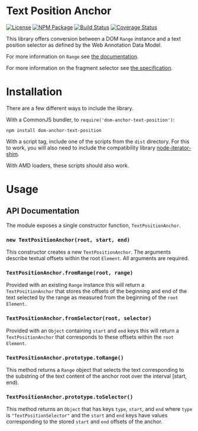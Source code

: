 Text Position Anchor
====================

[![License](https://img.shields.io/badge/license-MIT-blue.svg)](http://opensource.org/licenses/MIT)
[![NPM Package](https://img.shields.io/npm/v/dom-anchor-text-position.svg)](https://www.npmjs.com/package/dom-anchor-text-position)
[![Build Status](https://travis-ci.org/hypothesis/dom-anchor-text-position.svg?branch=master)](https://travis-ci.org/hypothesis/dom-anchor-text-position)
[![Coverage Status](https://coveralls.io/repos/hypothesis/dom-anchor-text-position/badge.svg?branch=master)](https://coveralls.io/r/hypothesis/dom-anchor-text-position?branch=master)

This library offers conversion between a DOM `Range` instance and a text
position selector as defined by the Web Annotation Data Model.

For more information on `Range` see
[the documentation](https://developer.mozilla.org/en-US/docs/Web/API/Range).

For more information on the fragment selector see
[the specification](http://www.w3.org/TR/annotation-model/#text-position-selector).

Installation
============

There are a few different ways to include the library.

With a CommonJS bundler, to `require('dom-anchor-text-position')`:

    npm install dom-anchor-text-position

With a script tag, include one of the scripts from the `dist` directory.
For this to work, you will also need to include the compatibility library
[node-iterator-shim](https://github.com/tilgovi/node-iterator-shim).

With AMD loaders, these scripts should also work.

Usage
=====

## API Documentation

The module exposes a single constructor function, `TextPositionAnchor`.

### `new TextPositionAnchor(root, start, end)`

This constructor creates a new `TextPositionAnchor`. The arguments describe
textual offsets within the root `Element`. All arguments are required.

### `TextPositionAnchor.fromRange(root, range)`

Provided with an existing `Range` instance this will return a
`TextPositionAnchor` that stores the offsets of the beginning and end of the
text selected by the range as measured from the beginning of the `root`
`Element`.

### `TextPositionAnchor.fromSelector(root, selector)`

Provided with an `Object` containing `start` and `end` keys this will return
a `TextPositionAnchor` that corresponds to these offsets within the `root`
`Element`.

### `TextPositionAnchor.prototype.toRange()`

This method returns a `Range` object that selects the text corresponding to
the substring of the text content of the anchor root over the interval
[start, end).

### `TextPositionAnchor.prototype.toSelector()`

This method returns an `Object` that has keys `type`, `start`, and `end` where
`type` is `"TextPositionSelector"` and the `start` and `end` keys have values
corresponding to the stored `start` and `end` offsets of the anchor.
